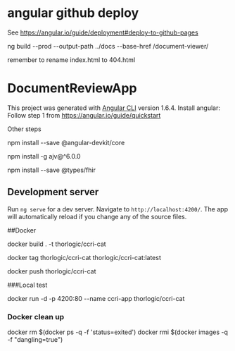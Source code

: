 
# angular github deploy

See https://angular.io/guide/deployment#deploy-to-github-pages

ng build --prod --output-path ../docs --base-href /document-viewer/

remember to rename index.html to 404.html

# DocumentReviewApp

This project was generated with [Angular CLI](https://github.com/angular/angular-cli) version 1.6.4.
Install angular: Follow step 1 from https://angular.io/guide/quickstart

Other steps 

npm install --save @angular-devkit/core

npm install -g ajv@^6.0.0

npm install --save @types/fhir


## Development server

Run `ng serve` for a dev server. Navigate to `http://localhost:4200/`. The app will automatically reload if you change any of the source files.

##Docker 


docker build . -t thorlogic/ccri-cat

docker tag thorlogic/ccri-cat thorlogic/ccri-cat:latest

docker push thorlogic/ccri-cat

###Local test 

docker run -d -p 4200:80 --name ccri-app thorlogic/ccri-cat 

### Docker clean up

docker rm $(docker ps -q -f 'status=exited')
docker rmi $(docker images -q -f "dangling=true")